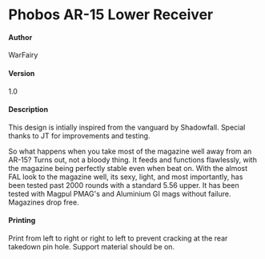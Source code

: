 # Phobos AR-15 Lower Receiver

#### Author 
WarFairy

#### Version
1.0

#### Description 
This design is intially inspired from the vanguard by Shadowfall.  Special thanks to JT for improvements and testing. 

So what happens when you take most of the magazine well away from an AR-15? Turns out, not a bloody thing. It feeds and functions flawlessly, with the magazine being perfectly stable even when beat on. With the almost FAL look to the magazine well, its sexy, light, and most importantly, has been tested past 2000 rounds with a standard 5.56 upper. It has been tested with Magpul PMAG's and Aluminium GI mags without failure. Magazines drop free.

#### Printing
Print from left to right or right to left to prevent cracking at the rear takedown pin hole. Support material should be on.
